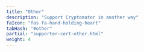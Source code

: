 ```yaml
---
title: "Other"
description: "Support Cryptomator in another way"
faIcon: "fas fa-hand-holding-heart"
tabHash: "#other"
partial: "supporter-cert-other.html"
weight: 4
---
```

